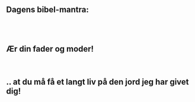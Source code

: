
## Dagens bibel-mantra:

<br/>
<br/>

## Ær din fader og moder!

<br/>

## .. at du må få et langt liv på den jord jeg har givet dig!


<span style="color:transparent">

-
-
-
-
-
-
-
-

</span>

<span style="color:gold">

</span>